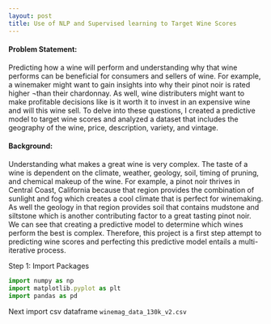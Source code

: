```yaml
---
layout: post
title: Use of NLP and Supervised learning to Target Wine Scores
---
```


#### Problem Statement:
Predicting how a wine will perform and understanding why that wine performs can be beneficial for consumers and sellers of wine. For example, a winemaker might want to gain insights into why their pinot noir is rated higher ¬than their chardonnay. As well, wine distributers might want to make profitable decisions like is it worth it to invest in an expensive wine and will this wine sell. To delve into these questions, I created a predictive model to target wine scores and analyzed a dataset that includes the geography of the wine, price, description, variety, and vintage.

#### Background:
Understanding what makes a great wine is very complex. The taste of a wine is dependent on the climate, weather, geology, soil, timing of pruning, and chemical makeup of the wine. For example, a pinot noir thrives in Central Coast, California because that region provides the combination of sunlight and fog which creates a cool climate that is perfect for winemaking. As well the geology in that region provides soil that contains mudstone and siltstone which is another contributing factor to a great tasting pinot noir. We can see that creating a predictive model to determine which wines perform the best is complex. Therefore, this project is a first step attempt to predicting wine scores and perfecting this predictive model entails a multi-iterative process.

Step 1: Import Packages

```javascript
import numpy as np
import matplotlib.pyplot as plt
import pandas as pd
```

Next import csv dataframe `winemag_data_130k_v2.csv`